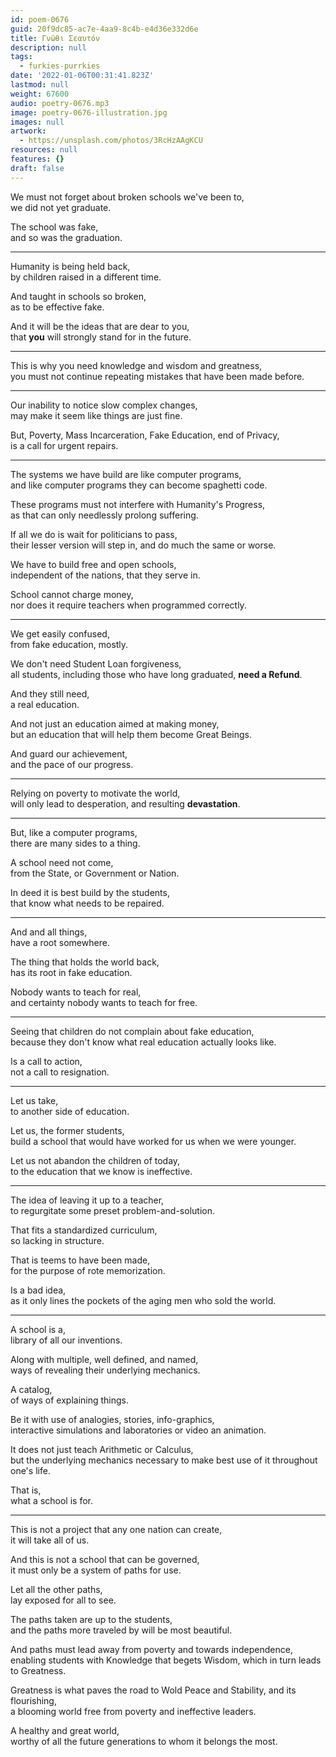 ```yaml
---
id: poem-0676
guid: 20f9dc85-ac7e-4aa9-8c4b-e4d36e332d6e
title: Γνῶθι Σεαυτόν
description: null
tags:
  - furkies-purrkies
date: '2022-01-06T00:31:41.823Z'
lastmod: null
weight: 67600
audio: poetry-0676.mp3
image: poetry-0676-illustration.jpg
images: null
artwork:
  - https://unsplash.com/photos/3RcHzAAgKCU
resources: null
features: {}
draft: false
---
```


We must not forget about broken schools we've been to,\
we did not yet graduate.

The school was fake,\
and so was the graduation.

---

Humanity is being held back,\
by children raised in a different time.

And taught in schools so broken,\
as to be effective fake.

And it will be the ideas that are dear to you,\
that **you** will strongly stand for in the future.

---

This is why you need knowledge and wisdom and greatness,\
you must not continue repeating mistakes that have been made before.

---

Our inability to notice slow complex changes,\
may make it seem like things are just fine.

But, Poverty, Mass Incarceration, Fake Education, end of Privacy,\
is a call for urgent repairs.

---

The systems we have build are like computer programs,\
and like computer programs they can become spaghetti code.

These programs must not interfere with Humanity's Progress,\
as that can only needlessly prolong suffering.

If all we do is wait for politicians to pass,\
their lesser version will step in, and do much the same or worse.

We have to build free and open schools,\
independent of the nations, that they serve in.

School cannot charge money,\
nor does it require teachers when programmed correctly.

---

We get easily confused,\
from fake education, mostly.

We don't need Student Loan forgiveness,\
all students, including those who have long graduated, **need a Refund**.

And they still need,\
a real education.

And not just an education aimed at making money,\
but an education that will help them become Great Beings.

And guard our achievement,\
and the pace of our progress.

---

Relying on poverty to motivate the world,\
will only lead to desperation, and resulting **devastation**.

---

But, like a computer programs,\
there are many sides to a thing.

A school need not come,\
from the State, or Government or Nation.

In deed it is best build by the students,\
that know what needs to be repaired.

---

And and all things,\
have a root somewhere.

The thing that holds the world back,\
has its root in fake education.

Nobody wants to teach for real,\
and certainty nobody wants to teach for free.

---

Seeing that children do not complain about fake education,\
because they don't know what real education actually looks like.

Is a call to action,\
not a call to resignation.

---

Let us take,\
to another side of education.

Let us, the former students,\
build a school that would have worked for us when we were younger.

Let us not abandon the children of today,\
to the education that we know is ineffective.

---

The idea of leaving it up to a teacher,\
to regurgitate some preset problem-and-solution.

That fits a standardized curriculum,\
so lacking in structure.

That is teems to have been made,\
for the purpose of rote memorization.

Is a bad idea,\
as it only lines the pockets of the aging men who sold the world.

---

A school is a,\
library of all our inventions.

Along with multiple, well defined, and named,\
ways of revealing their underlying mechanics.

A catalog,\
of ways of explaining things.

Be it with use of analogies, stories, info-graphics,\
interactive simulations and laboratories or video an animation.

It does not just teach Arithmetic or Calculus,\
but the underlying mechanics necessary to make best use of it throughout one's life.

That is,\
what a school is for.

---

This is not a project that any one nation can create,\
it will take all of us.

And this is not a school that can be governed,\
it must only be a system of paths for use.

Let all the other paths,\
lay exposed for all to see.

The paths taken are up to the students,\
and the paths more traveled by will be most beautiful.

And paths must lead away from poverty and towards independence,\
enabling students with Knowledge that begets Wisdom, which in turn leads to Greatness.

Greatness is what paves the road to Wold Peace and Stability, and its flourishing,\
a blooming world free from poverty and ineffective leaders.

A healthy and great world,\
worthy of all the future generations to whom it belongs the most.
